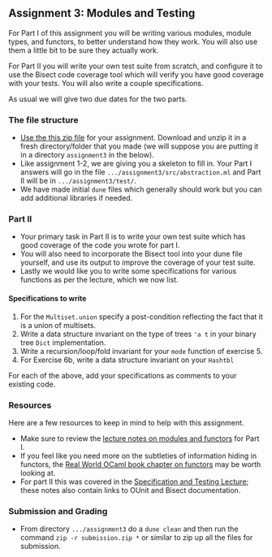 Assignment 3: Modules and Testing
---------------------------------

For Part I of this assignment you will be writing various modules, module types,
and functors, to better understand how they work.  You will also use them
a little bit to be sure they actually work.

For Part II you will write your own test suite from scratch, and configure it to use
the Bisect code coverage tool which will verify you have good coverage with your tests.  You will also write a couple specifications.

As usual we will give two due dates for the two parts.

### The file structure

* [Use the this zip file](assignment3.zip) for your assignment.  Download and unzip it in a fresh directory/folder that you made (we will suppose you are putting it in a directory `assignment3` in the below).  
* Like assignment 1-2, we are giving you a skeleton to fill in.  Your Part I answers will go in the file  `.../assignment3/src/abstraction.ml` and Part II will be in `.../assignment3/test/`.
* We have made initial `dune` files which generally should work but you can add additional libraries if needed.

### Part II
* Your primary task in Part II is to write your own test suite which has good coverage of the code you wrote for part I.
* You will also need to incorporate the Bisect tool into your dune file yourself, and use its output to improve the coverage of your test suite.
* Lastly we would like you to write some specifications for various functions as per the lecture, which we now list.

#### Specifications to write

 1. For the `Multiset.union` specify a post-condition reflecting the fact that it is a union of multisets.
 2. Write a data structure invariant on the type of trees `'a t` in your binary tree `Dict` implementation.
 3. Write a recursion/loop/fold invariant for your `mode` function of exercise 5.
 4. For Exercise 6b, write a data structure invariant on your `Hashtbl`

For each of the above, add your specifications as comments to your existing code.

### Resources
Here are a few resources to keep in mind to help with this assignment.

* Make sure to review the [lecture notes on modules and functors](../more-modules.html) for Part I.  
* If you feel like you need more on the subtleties of information hiding in functors, the [Real World OCaml book chapter on functors](https://dev.realworldocaml.org/functors.html) may be worth looking at.
* For part II this was covered in the [Specification and Testing Lecture](../specification-test.html); these notes also contain links to OUnit and Bisect documentation.

### Submission and Grading
* From directory `.../assignment3` do a `dune clean` and then run the command `zip -r submission.zip *` or similar to zip up all the files for submission.